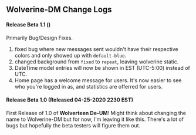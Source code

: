 ## Wolverine-DM Change Logs

#### Release Beta 1.1 ()
Primarily Bug/Design Fixes.
1. fixed bug where new messages sent wouldn't have their respective colors and only showed up with `default-blue`. 
2. changed background from `fixed` to `repeat`, leaving wolverine static.
3. DateTime model entries will now be shown in EST (UTC-5:00) instead of UTC.
4. Home page has a welcome message for users. It's now easier to see who you're logged in as, and statistics are offerred for users. 

#### Release Beta 1.0 (Released 04-25-2020 2230 EST)
First Release of 1.0 of **Wolverteen De-UM**! Might think about changing the name to Wolverine-DM but for now, I'm leaving it like this. There's a lot of bugs but hopefully the beta testers will figure them out.
